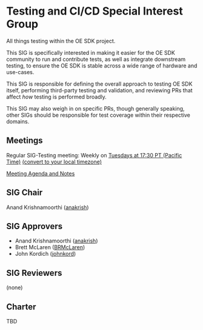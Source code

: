 Testing and CI/CD Special Interest Group
========================================

All things testing within the OE SDK project.

This SIG is specifically interested in making it easier for the OE SDK community
to run and contribute tests, as well as integrate downstream testing, to ensure
the OE SDK is stable across a wide range of hardware and use-cases.

This SIG is responsible for defining the overall approach to testing OE SDK
itself, performing third-party testing and validation, and reviewing PRs that
affect *how* testing is performed broadly.

This SIG may also weigh in on specific PRs, though generally speaking, other
SIGs should be responsible for test coverage within their respective domains.

Meetings
--------

Regular SIG-Testing meeting: Weekly on [Tuesdays at 17:30 PT (Pacific Time)](https://us04web.zoom.us/j/119965269?pwd=bW1GZWJXdWlOb3BldFN5aFFCSTNNQT09 ) [(convert to your local timezone)](https://www.thetimezoneconverter.com/?t=17:30&tz=PT%20%28Pacific%20Time%29)

[Meeting Agenda and Notes](https://hackmd.io/@aeva/oesdk-sig-testing)

SIG Chair
---------

Anand Krishnamoorthi ([anakrish](https://github.com/anakrish))

SIG Approvers
-------------

* Anand Krishnamoorthi ([anakrish](https://github.com/anakrish))
* Brett McLaren ([BRMcLaren](https://github.com/BRMcLaren))
* John Kordich ([johnkord](https://github.com/johnkord))

SIG Reviewers
-------------

(none)

Charter
-------

TBD
